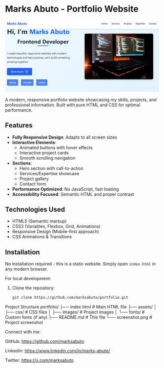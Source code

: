 # Marks Abuto - Portfolio Website

![Portfolio Screenshot](assets/images/portfolio.jpg) 

A modern, responsive portfolio website showcasing my skills, projects, and professional information. Built with pure HTML and CSS for optimal performance.

## Features

- **Fully Responsive Design**: Adapts to all screen sizes
- **Interactive Elements**:
  - Animated buttons with hover effects
  - Interactive project cards
  - Smooth scrolling navigation
- **Sections**:
  - Hero section with call-to-action
  - Services/Expertise showcase
  - Project gallery
  - Contact form
- **Performance Optimized**: No JavaScript, fast loading
- **Accessibility Focused**: Semantic HTML and proper contrast

## Technologies Used

- HTML5 (Semantic markup)
- CSS3 (Variables, Flexbox, Grid, Animations)
- Responsive Design (Mobile-first approach)
- CSS Animations & Transitions

## Installation

No installation required - this is a static website. Simply open `index.html` in any modern browser.

For local development:

1. Clone the repository:
   ```bash
   git clone https://github.com/marksabuto/portfolio.git


Project Structure
portfolio/
├── index.html          # Main HTML file
├── assets/
│   ├── css/            # CSS files
│   ├── images/         # Project images
│   └── fonts/          # Custom fonts (if any)
├── README.md           # This file
└── screenshot.png      # Project screenshot


Connect with me:

GitHub: https://github.com/marksabuto

LinkedIn: https://www.linkedin.com/in/marks-abuto/

Twitter: https://x.com/marksabuto
